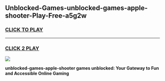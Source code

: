 
## Unblocked-Games-unblocked-games-apple-shooter-Play-Free-a5g2w
<h3>
<a href="https://premium76.site?title=unblocked-games-apple-shooter&ref=23A">CLICK TO PLAY</a></h3>
<hr>

<h3>
<a href="https://premium76.site?title=unblocked-games-apple-shooter&ref=23A">CLICK 2 PLAY</a>
  
</h3>

<a href="https://premium76.site?title=unblocked-games-apple-shooter&ref=23A"><img src="https://clearcache.store/games.png"></a>


**unblocked-games-apple-shooter games unblocked: Your Gateway to Fun and Accessible Online Gaming**

